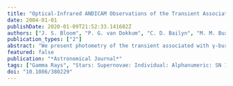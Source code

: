 ```yaml
---
title: "Optical-Infrared ANDICAM Observations of the Transient Associated with GRB 030329"
date: 2004-01-01
publishDate: 2020-01-09T21:52:33.141682Z
authors: ["J. S. Bloom", "P. G. van Dokkum", "C. D. Bailyn", "M. M. Buxton", "S. R. Kulkarni", "B. P. Schmidt"]
publication_types: ["2"]
abstract: "We present photometry of the transient associated with γ-burst (GRB) 030329 obtained with the Cerro Tololo Inter-American Observatory 1.3 meter telescope and the ANDICAM instrument, a dual optical/infrared imager. Without the need for light-curve interpolation to produce snapshot broadband spectra, we show that the transient spectrum remained statistically achromatic from day 2.7 to day 5.6, during a rebrightening episode. Associating the light in these early epochs with the GRB afterglow, we infer a modest level of extinction due to the host galaxy in the line of sight toward the GRB: A$_V$(host)=0.30+/-0.03 mag for β=-0.5 and A$_V$(host)&lt;0.4 mag (3 σ) for any physically plausible value of β (with flux f$_ν$åisebo x-0.5ex łambda$^- beta$). We conclude that the spectral slope of the afterglow component was more than β=-0.8 between day 2.7 and 5.6 after the GRB, excluding the possibility that the synchrotron cooling break passed through the optical/IR bandpass over that period. Taking extinction into account, a decomposition of the light curve into an afterglow and supernova component requires the presence of a supernova (SN) similar to that of SN 1998bw, an afterglow that shows some evidence for a second break around day 8-10 and a fifth rebrightening event around day 15. Assuming a, SN 1988bw-like evolution and a contemporaneous GRB and SN event, the peak SN brightness was M$_V$=(-19.8+/-0.4)-5logh$_65$ mag."
featured: false
publication: "*Astronomical Journal*"
tags: ["Gamma Rays", "Stars: Supernovae: Individual: Alphanumeric: SN 1998bw", "Stars: Supernovae: Individual: Alphanumeric: SN 2003dh", "Astrophysics"]
doi: "10.1086/380229"
---
```


